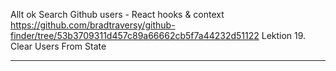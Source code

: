 Allt ok
Search Github users - React hooks & context
https://github.com/bradtraversy/github-finder/tree/53b3709311d457c89a66662cb5f7a44232d51122
Lektion 19. Clear Users From State

---
